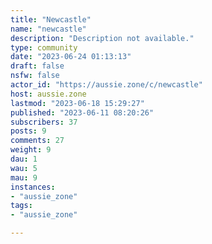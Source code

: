 ```yaml
---
title: "Newcastle" 
name: "newcastle"
description: "Description not available."
type: community
date: "2023-06-24 01:13:13"
draft: false
nsfw: false
actor_id: "https://aussie.zone/c/newcastle"
host: aussie.zone
lastmod: "2023-06-18 15:29:27"
published: "2023-06-11 08:20:26"
subscribers: 37
posts: 9
comments: 27
weight: 9
dau: 1
wau: 5
mau: 9
instances:
- "aussie_zone"
tags: 
- "aussie_zone"

---
```

